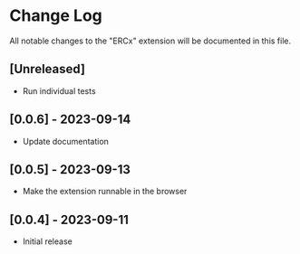 # Change Log

All notable changes to the "ERCx" extension will be documented in this file.

## [Unreleased]

- Run individual tests

## [0.0.6] - 2023-09-14

- Update documentation

## [0.0.5] - 2023-09-13

- Make the extension runnable in the browser

## [0.0.4] - 2023-09-11

- Initial release

